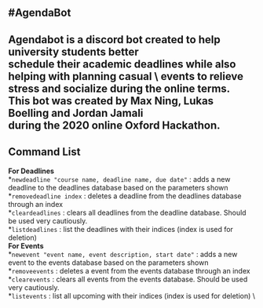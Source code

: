 #**AgendaBot**
---
Agendabot is a discord bot created to help university students better \
 schedule their academic deadlines while also helping with planning casual \ 
 events to relieve stress and socialize during the online terms. \
 This bot was created by Max Ning, Lukas Boelling and Jordan Jamali \
 during the 2020 online Oxford Hackathon.
---
## Command List
**For Deadlines** \
*`newdeadline "course name, deadline name, due date"` : adds a new deadline to the deadlines database based on the parameters shown\
*`removedeadline index` : deletes a deadline from the deadlines database through an index \
*`cleardeadlines` : clears all deadlines from the deadline database. Should be used very cautiously. \
*`listdeadlines` : list the deadlines with their indices (index is used for deletion) \
**For Events** \
*`newevent "event name, event description, start date"` : adds a new event to the events database based on the parameters shown\
*`removeevents` : deletes a event from the events database through an index \
*`clearevents` : clears all events from the events database. Should be used very cautiously. \
*`listevents` : list all upcoming with their indices (index is used for deletion) \



